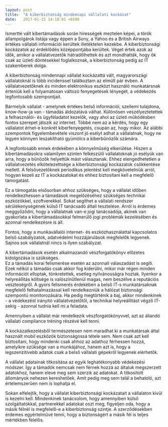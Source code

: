 ```yaml
---
layout: post
title:  "A kiberbiztonság mindennapi vállalati kockázat"
date:   2017-01-15 14:18:01 +0100
---
```


Ismertté vált kibertámadások során hírességek meztelen képei, a török állampolgárok listája vagy éppen a Sony, a Yahoo és a British Airways értékes vállalati információi kerültek illetéktelen kezekbe. A kiberbiztonsági kockázatok az érdeklődés középpontjába kerültek. Véget értek azok az idők, amikor a vállalatvezetők hátradőlhettek és azt mondhatták, hogy ők csak az üzleti döntésekkel foglalkoznak, a kiberbiztonság pedig az IT szakemberek dolga.

<!--break-->

A kiberbiztonság mindennapi vállalat kockázattá vált, magyarországi vállalatoknál is több incidenssel találkoztam az elmúlt pár évben. A vállalatvezetőknek és minden elektronikus eszközt használó munkatársnak érteniük kell a folyamatosan változó fenyegetések lényegét, a védekezés legfontosabb szempontjait.
 
Bármelyik vállalat  -  amelynek értékes belső információi, szellemi tulajdona, know-how-ja van  -  támadás áldozatává válhat. Különösen veszélyeztetettek a felhasználói- és ügyféladatot kezelők, vagy ahol az üzleti működésben fontos szerepet játszik az internet. Többé nem az a kérdés, hogy egy vállalatot érhet-e konkrét kiberfenyegetés, csupán az, hogy mikor. Az alábbi szempontok figyelembevétele viszont jó esélyt adhat  a vállalatnak, hogy ne legyen könnyen leszakítható gyümölcs a kiberbűnözők számára.
 
A legfontosabb ennek érdekében a könnyelműség elkerülése. Hiszen a kibertámadásokra valamilyen szinten felkészülő vállalatoknak jó esélyük van arra, hogy a bűnözők helyettük mást választanak.  Ehhez elengedhetetlen a vállalatvezetés elkötelezettsége a kiberbiztonsági kockázatok csökkentése mellett. A felsővezetőknek periodikus jelentést kell megkövetelniük arról, hogyan kezeli az IT a kockázatokat és ehhez biztosítani kell a megfelelő támogatást.
 
Ez a támogatás elsősorban ahhoz szükséges, hogy a vállalat időben rendelkezhessen a   támadások megelőzéséhez szükséges technikai eszközökkel, szoftverekkel.  Sokat segíthet a vállalati rendszer sérülékenységének külső IT tanácsadó általi tesztelése. Arról is érdemes meggyőződni, hogy a vállalatnak van-e jogi tanácsadója, akinek van gyakorlata a kibertámadásokkal felmerülő jogi problémák kezelésében és azonnal rendelkezésre is áll. 

Fontos, hogy a munkavállalói internet- és eszközhasználattal kapcsolatos belső szabályzatok, adatvédelmi hozzájárulások megfelelők legyenek. Sajnos sok vállalatnál nincs is ilyen szabályzat.

A kibertámadások esetén alkalmazandó vészforgatókönyv előzetes kidolgozása is szükséges.  
Ez a támadás korai felismerése esetén az azonnali válaszadást is segíti. Ezek nélkül a támadás csak akkor fog kiderülni, mikor már régen minden információt elloptak, tönkretettek, esetleg nyilvánosságra hoztak. Ilyenkor a helyreállítás költsége is valószínűtlenül magas, nem beszélve a reputációs veszteségről. 
A gyors felismerés érdekében a belső IT-s munkatársaknak megfelelő felhatalmazással kell rendelkezniük a hálózat biztonsági szempontú monitorozására. Ha pedig megtörténik a baj, akkor mindenkinek  -   a védekezést irányító vállalatvezetőtől, a technikai helyreállítást végző IT-sekig -  azonnal tudnia kell mi a feladata.

Amennyiben a vállalat már rendelkezik vészforgatókönyvvel, azt az állandó vállalati compliance tréning részévé kell tenni.
 
A kockázatkezelésből természetesen nem maradhat ki a munkatársak által használt mobil eszközök biztonságossá tétele sem. Nem csak azt kell biztosítani, hogy mindenki csak ahhoz az adathoz férhessen hozzá, amelyikre szüksége van a munkájához, hanem azt is, hogy a legszenzitívebb adatok csak a belső vállalati gépekről legyenek elérhetők.
 
A vállalat adatainak titkosítása az egyik leghatékonyabb védekezési módszer. Így a támadók nemcsak nem férnek hozzá az általuk megszerzett adatokhoz, hanem eleve meg sem szerzik az adatokat. A titkosított állományok nehezen kereshetőek. Amit pedig meg sem talál a behatoló, azt értelemszerűen nem is lophatja el.
 
Sokan elfelejtik, hogy a vállalat kiberbiztonsági kockázatait a vállalaton kívül is kezelni kell. Mindenkinek tanácsolom,  hogy amennyiben külső szolgáltatókkal, partnerekkel adatokat oszt meg, figyeljen oda, hogy a másik félnél is megfelelő-e a kiberbiztonság szintje. A szerződésekben érdemes egyértelművé tenni, hogy a biztonságért a másik fél is teljes mértékben felelős.
